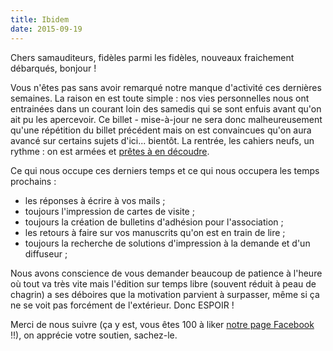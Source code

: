 ```yaml
---
title: Ibidem
date: 2015-09-19
---
```

Chers samauditeurs, fidèles parmi les fidèles, nouveaux fraichement débarqués, bonjour !

Vous n'êtes pas sans avoir remarqué notre manque d'activité ces dernières semaines. La raison en est toute simple : nos vies personnelles nous ont entrainées dans un courant loin des samedis qui se sont enfuis avant qu'on ait pu les apercevoir. Ce billet - mise-à-jour ne sera donc malheureusement qu'une répétition du billet précédent mais on est convaincues qu'on aura avancé sur certains sujets d'ici... bientôt. La rentrée, les cahiers neufs, un rythme : on est armées et [prêtes à en découdre](https://www.facebook.com/editionsmagnani/photos/pcb.996506597068660/996506297068690/?type=1&theater).

Ce qui nous occupe ces derniers temps et ce qui nous occupera les temps prochains :
- les réponses à écrire à vos mails ;
- toujours l'impression de cartes de visite ;
- toujours la création de bulletins d'adhésion pour l'association ;
- les retours à faire sur vos manuscrits qu'on est en train de lire ;
- toujours la recherche de solutions d'impression à la demande et d'un diffuseur ;

Nous avons conscience de vous demander beaucoup de patience à l'heure où tout va très vite mais l'édition sur temps libre (souvent réduit à peau de chagrin) a ses déboires que la motivation parvient à surpasser, même si ça ne se voit pas forcément de l'extérieur. Donc ESPOIR !

Merci de nous suivre (ça y est, vous êtes 100 à liker [notre page Facebook](https://www.facebook.com/editionsdusamedi) !!), on apprécie votre soutien, sachez-le.